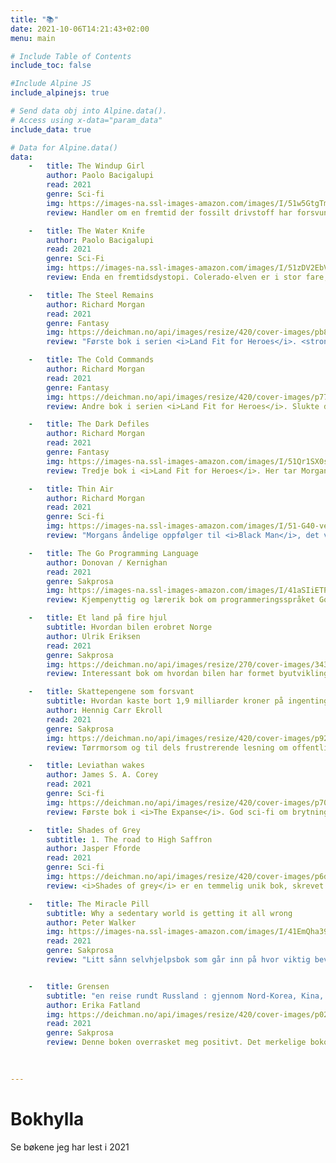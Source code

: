 ```yaml
---
title: "📚"
date: 2021-10-06T14:21:43+02:00
menu: main

# Include Table of Contents
include_toc: false

#Include Alpine JS
include_alpinejs: true

# Send data obj into Alpine.data().
# Access using x-data="param_data"
include_data: true

# Data for Alpine.data()
data: 
    -   title: The Windup Girl
        author: Paolo Bacigalupi
        read: 2021
        genre: Sci-fi
        img: https://images-na.ssl-images-amazon.com/images/I/51w5GtgTm5L._SX331_BO1,204,203,200_.jpg
        review: Handler om en fremtid der fossilt drivstoff har forsvunnet. I takt med overgangen til mer muskelbasert kraft, har makten til de store kaloriselskapene (bønner, korn, mais osv.) tiltatt. Disse har reist seg i skyggen av det enorme biologiske tapet som verdens tidligere energibruk påførte kloden, derfor er også biologisk krigføring over kunstige kornsorter og dyrearter blitt vanlig. Kjempespennende og annerledes fremtidsvisjon.

    -   title: The Water Knife
        author: Paolo Bacigalupi
        read: 2021
        genre: Sci-Fi
        img: https://images-na.ssl-images-amazon.com/images/I/51zDV2EbV6L._SY291_BO1,204,203,200_QL40_FMwebp_.jpg
        review: Enda en fremtidsdystopi. Colerado-elven er i stor fare, og vannet rasjoneres ut til statene rundt den. Ressursknappheten har svekket det føderale USA, og gjort at hver delstat må kjempe for hver dråpe. Hovedpersonen Angel er en <i>water knife</i>, en slags torpedo/leiemorder som kjemper for vannrettighetene til Nevada. Ganske spennende. Gode skildringer av en ørkenverden med støv, hete og sandstormer.

    -   title: The Steel Remains
        author: Richard Morgan
        read: 2021
        genre: Fantasy
        img: https://deichman.no/api/images/resize/420/cover-images/pb829dcb52eb62948a7a1bd549396b18e.jpg
        review: "Første bok i serien <i>Land Fit for Heroes</i>. <strong>Vanvittig</strong> tøff fantasy. Rå og brutal, ikke ett eneste kjedelig kapittel. I Steel Remains møter vi alle figurene i bokserien: Ringil Eskiath, Egar Dragebane og Archeth Indamaninarmal. Denne kan jeg virkelig anbefale på det varmeste!"

    -   title: The Cold Commands
        author: Richard Morgan
        read: 2021
        genre: Fantasy
        img: https://deichman.no/api/images/resize/420/cover-images/p77e46624c95534c0c0a086051db1de6c.jpg
        review: Andre bok i serien <i>Land Fit for Heroes</i>. Slukte denne i løpet av et par dager. På samme måte som at bøkene i <i>Altered Carbon</i> skifter litt genre, dreier historien seg her litt i retning krim og palass-intriger i hovedstaden til Yelteth-imperiet (orientalsk inspirert). Vi blir også bedre kjent med de mytiske Aldrain Marshes, en slags skygge-dimensjon, og med guddommene i den lokale mytologien.

    -   title: The Dark Defiles
        author: Richard Morgan
        read: 2021
        genre: Fantasy
        img: https://images-na.ssl-images-amazon.com/images/I/51Qr1SX0sgL._SY291_BO1,204,203,200_QL40_FMwebp_.jpg
        review: Tredje bok i <i>Land Fit for Heroes</i>. Her tar Morgan oss over i en historie mer inspirert av oppdagelsesreiser, Skatteøya og sjørøveri. Et sinnsykt god avslutning på en sinnsykt god serie. Avslutningen på fortellingen er både elegant og tankevekkende, samtidig som den dulter fantasy-sjangeren litt i siden med et glimt i øyet. Anbefaler hele serien uforbeholdent om du liker fantasy og/eller hardkokte fortellinger. 

    -   title: Thin Air
        author: Richard Morgan
        read: 2021
        genre: Sci-fi
        img: https://images-na.ssl-images-amazon.com/images/I/51-G40-veUL._SY291_BO1,204,203,200_QL40_FMwebp_.jpg
        review: "Morgans åndelige oppfølger til <i>Black Man</i>, det vil si at den spiller i samme universet. Denne finner imidlertid sted på Mars, ikke jorda. I <i>Black Man</i> ble det kun referert til Mars, som er et nytt grenseland for menneskeheten og kjennetegnet av lav livskvalitet. Kommunikasjon med jorda har en halvtimes forsinkelse, og transport mellom de to verdenene er tilnærmet umulig for vanlige mennesker grunnet de enorme kostnadene. Helten Hakan Veil er en typisk Morgan-helt. Fåmælt og usannsynlig hardbarka. Jeg likte denne veldig godt. Stilige skildringer av en ny verden på Mars som har havarert allerede før den kom ordentlig i gang."

    -   title: The Go Programming Language
        author: Donovan / Kernighan
        read: 2021
        genre: Sakprosa
        img: https://images-na.ssl-images-amazon.com/images/I/41aSIiETPPL._SX218_BO1,204,203,200_QL40_FMwebp_.jpg
        review: Kjempenyttig og lærerik bok om programmeringsspråket Go. Ikke bare fordi man lærer Go, men fordi forfatterne også lærer bort mye smart om programmering generelt.

    -   title: Et land på fire hjul
        subtitle: Hvordan bilen erobret Norge
        author: Ulrik Eriksen
        read: 2021
        genre: Sakprosa
        img: https://deichman.no/api/images/resize/270/cover-images/343609af-8a8d-47e6-baa3-5900624c66e8.jpg
        review: Interessant bok om hvordan bilen har formet byutviklingen fra den spede begynnelsen og frem til i dag. Forfatteren går veldig grundig til verks. Boka er i min gate, da jeg nok har samme utgangspunkt som forfatteren når det kommer til byutvikling – helst færre biler!

    -   title: Skattepengene som forsvant
        subtitle: Hvordan kaste bort 1,9 milliarder kroner på ingenting - og andre kostbare historier om offentlig sektor i verdens rikeste land
        author: Hennig Carr Ekroll
        read: 2021
        genre: Sakprosa
        img: https://deichman.no/api/images/resize/420/cover-images/p925062420102.jpg
        review: Tørrmorsom og til dels frustrerende lesning om offentlige prosjekter som havarerer. Mange gode historier her – alt fra dyre, formålsløse IT-prosjekter til den berømte Stortings-garasjen. Litt repetetiv.

    -   title: Leviathan wakes
        author: James S. A. Corey
        read: 2021
        genre: Sci-fi  
        img: https://deichman.no/api/images/resize/420/cover-images/p706429cbca91c0ca2fe9eaa42ff4b1f6.jpg
        review: Første bok i <i>The Expanse</i>. God sci-fi om brytningpunktet der menneskene har befolket store deler av eget solsystem, men ennå ikke har klart å reise til andre stjerner. Dette er en av de beste i serien. Lettlest sidevender.

    -   title: Shades of Grey
        subtitle: 1. The road to High Saffron
        author: Jasper Fforde
        read: 2021
        genre: Sci-fi
        img: https://deichman.no/api/images/resize/420/cover-images/p6dff1b8cb9ae53592fc9bea1cbaf555f.jpg
        review: <i>Shades of grey</i> er en temmelig unik bok, skrevet i en vanvittig smart, tørrvittig britisk stil. Humoren gjennomsyrer hver eneste side, alt fra hele den absurde parodien på en dystopisk fremtid etter apokalypsen, eller «The Something That Happened», til dialogene mellom de tegneserieaktige og svært sjarmerende figurene. Hovedpersonen er spesielt vellykket, og jeg mistenker at forfatteren har lagt sin egen sjel inn i ham. Veldig, veldig artig bok. Den har to oppfølgere som jeg har veldig lyst til å lese. Anbefales varmt.

    -   title: The Miracle Pill
        subtitle: Why a sedentary world is getting it all wrong
        author: Peter Walker
        img: https://images-na.ssl-images-amazon.com/images/I/41EmQha39fL._SY291_BO1,204,203,200_QL40_FMwebp_.jpg
        read: 2021
        genre: Sakprosa
        review: "Litt sånn selvhjelpsbok som går inn på hvor viktig bevegelse egentlig er for mennesker, og hvordan vårt moderne samfunn gjør det svært vanskelig for oss å holde oss i bevegelse. Mange gode fakta og mye informasjon som var nytt for meg. Beste tanken i boka: vi finner rester fra mennesker som levde for over 300 000 år siden (muligens). Jordbrukssamfunnet utviklet seg for bare 10 000 år siden. Fysisk er vi ikke skapt for å sitte i ro. Ellers er boken litt tørr og skaper ikke virkelig engasjement. Forfatteren har en irriterende tendens til å relatere alt til seg selv. \"While writing this book, I\""


    -   title: Grensen
        subtitle: "en reise rundt Russland : gjennom Nord-Korea, Kina, Mongolia, Kasakhstan, Aserbajdsjan, Georgia, Ukraina, Hviterussland, Litauen, Polen, Latvia, Estland, Finland og Norge samt Nordøstpassasjen"
        author: Erika Fatland
        img: https://deichman.no/api/images/resize/420/cover-images/p025068553764.jpg
        read: 2021
        genre: Sakprosa
        review: Denne boken overrasket meg positivt. Det merkelige bokomslaget pepret med norske anmelderterninger gjorde at forventningene ikke var så veldig høye, men det er faktisk en veldig velskrevet reiseskildringen av en sympatisk forfatter. Hun tar oss gjennom grensestrøkene og morsomme historiske anekdoter, flere av disse var helt ukjente for meg. For meg lå bokens store styrke i disse skildringene, men også flere av møtene og miljøskildringene fra virkeligheten er godt skrevet og engasjerende. Gav meg veldig lyst til å reise til noen av de samme landene, som Russland, Georgia og Kasakhstan.
    
    

---
```


<!-- CSS-styling for bokhylla -->
<style>
.active_overlay {
  position: fixed;
  display: flex;
  justify-items:center;
  align-items:center;
  width: 100%;
  height: 100%;
  top: 0;
  left: 0;
  right: 0;
  bottom: 0;
  background-color: rgba(0,0,0,0.5);
  z-index: 2;
  cursor: pointer;
  transition: 0.3s;
}

.card {
    float: left;
    display: flex;
    align-items: center;
    justify-items: center;
    width: 300px;
    height: 200px;
    margin: 20px 40px 20px 0px;
    padding: 10px;
    background-color: rgb(230,230,255);
    box-shadow: 0 4px 8px 0 rgba(0,0,0,0.2);
    transition: 0.3s;
}

.card:hover {
  box-shadow: 0 10px 20px 0 rgba(0,0,0,0.4);
}

.card img {
    float:left;
    align: center;
    height: 150px;
    margin-left: 10px;
}

.card .text-box p {
    font-size: 80%;
    font-style: italic;
}

.selected_card {
    display: flex;
    justify-items: center;
    max-width: 720px;
    max-height: 90%;
    margin: auto;
    overflow-y:auto;
    padding: 30px;
    background-color: rgb(246,204,255);
    box-shadow: 0 4px 8px 0 rgba(0,0,0,0.2);
    transition: 0.3s;
}

.selected_card .label {
    float:right;
    color: darkblue;
    font-weight:bold;
    border-bottom: 2px dotted darkblue;
}

.selected_card img {
    align-self: center;
    height: 300px;
    margin-left: 10px;
}

.selected_card h3 {
    font-size: 150%;
    margin-bottom:10px;
}

.text-box {
    float:right;
    padding: 20px;
}

.review {
    padding-top: 0px;
    border-top: 2px dotted darkblue;
}

@media only screen and (max-width: 700px) {
  .selected_card {
    display: block;
    max-width: 80%;
  }
  .selected_card img {
      height: 200px;
  }
  .text-box {
    padding: 10px;
  }
  .card {
      width: 300px;
      max-width: 90%;
  }
}
</style>

# Bokhylla

Se bøkene jeg har lest i 2021

<div x-data="param_data">
    <template x-for="bok in data">
        <div :class="overlay"
        x-data="{selected:false, stil: 'card', overlay:''}" 
        :class="stil"
        @click="selected=!selected; 
                if (selected) {
                    overlay='active_overlay';
                    stil='selected_card';
                } else {
                    overlay='';
                    stil='card';
                }
        ">
        <div :class="stil">
            <img :src="bok.img">
            <div class="text-box">
                <div x-text="bok.genre" class="label" x-show="selected" x-transition></div>
                <h3 x-text="bok.title"></h3>
                <i x-text="bok.subtitle" x-show="selected" x-transition></i>
                <p x-text="bok.author"></p>
                <div class="review" x-show="selected" x-transition:enter.delay.200ms>
                <h4>Hva jeg synes</h4>
                <p x-html="bok.review" ></p>
            </div>
        </div>
        </div>
    </template>
</div>

<div style="clear:both;"></div>


